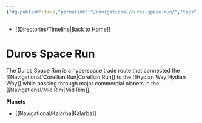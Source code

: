 ```yaml
---
{"dg-publish":true,"permalink":"/navigational/duros-space-run/","tags":["map","hyperlane","midrim","outerrim"],"dgHomeLink":false}
---
```


- [[Directories/Timeline\|Back to Home]]

# Duros Space Run
The Duros Space Run is a hyperspace trade route that connected the [[Navigational/Corellian Run\|Corellian Run]] to the [[Hydian Way\|Hydian Way]] while passing through major commercial planets in the [[Navigational/Mid Rim\|Mid Rim]].

**Planets**
- [[Navigational/Kalarba\|Kalarba]]
